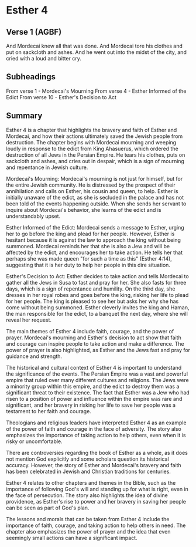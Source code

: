 # Esther 4

## Verse 1 (AGBF)

And Mordecai knew all that was done. And Mordecai tore his clothes and put on sackcloth and ashes. And he went out into the midst of the city, and cried with a loud and bitter cry.

## Subheadings

From verse 1 - Mordecai's Mourning
From verse 4 - Esther Informed of the Edict
From verse 10 - Esther's Decision to Act

## Summary

Esther 4 is a chapter that highlights the bravery and faith of Esther and Mordecai, and how their actions ultimately saved the Jewish people from destruction. The chapter begins with Mordecai mourning and weeping loudly in response to the edict from King Ahasuerus, which ordered the destruction of all Jews in the Persian Empire. He tears his clothes, puts on sackcloth and ashes, and cries out in despair, which is a sign of mourning and repentance in Jewish culture.

Mordecai's Mourning:
Mordecai's mourning is not just for himself, but for the entire Jewish community. He is distressed by the prospect of their annihilation and calls on Esther, his cousin and queen, to help. Esther is initially unaware of the edict, as she is secluded in the palace and has not been told of the events happening outside. When she sends her servant to inquire about Mordecai's behavior, she learns of the edict and is understandably upset.

Esther Informed of the Edict:
Mordecai sends a message to Esther, urging her to go before the king and plead for her people. However, Esther is hesitant because it is against the law to approach the king without being summoned. Mordecai reminds her that she is also a Jew and will be affected by the edict, and encourages her to take action. He tells her that perhaps she was made queen "for such a time as this" (Esther 4:14), suggesting that it is her duty to help her people in this dire situation.

Esther's Decision to Act:
Esther decides to take action and tells Mordecai to gather all the Jews in Susa to fast and pray for her. She also fasts for three days, which is a sign of repentance and humility. On the third day, she dresses in her royal robes and goes before the king, risking her life to plead for her people. The king is pleased to see her but asks her why she has come without being summoned. Esther cleverly invites the king and Haman, the man responsible for the edict, to a banquet the next day, where she will reveal her request.

The main themes of Esther 4 include faith, courage, and the power of prayer. Mordecai's mourning and Esther's decision to act show that faith and courage can inspire people to take action and make a difference. The power of prayer is also highlighted, as Esther and the Jews fast and pray for guidance and strength.

The historical and cultural context of Esther 4 is important to understand the significance of the events. The Persian Empire was a vast and powerful empire that ruled over many different cultures and religions. The Jews were a minority group within this empire, and the edict to destroy them was a significant threat to their existence. The fact that Esther was a Jew who had risen to a position of power and influence within the empire was rare and significant, and her bravery in risking her life to save her people was a testament to her faith and courage.

Theologians and religious leaders have interpreted Esther 4 as an example of the power of faith and courage in the face of adversity. The story also emphasizes the importance of taking action to help others, even when it is risky or uncomfortable.

There are controversies regarding the book of Esther as a whole, as it does not mention God explicitly and some scholars question its historical accuracy. However, the story of Esther and Mordecai's bravery and faith has been celebrated in Jewish and Christian traditions for centuries.

Esther 4 relates to other chapters and themes in the Bible, such as the importance of following God's will and standing up for what is right, even in the face of persecution. The story also highlights the idea of divine providence, as Esther's rise to power and her bravery in saving her people can be seen as part of God's plan.

The lessons and morals that can be taken from Esther 4 include the importance of faith, courage, and taking action to help others in need. The chapter also emphasizes the power of prayer and the idea that even seemingly small actions can have a significant impact.